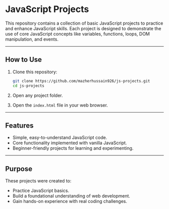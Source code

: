 # JavaScript Projects  

This repository contains a collection of basic JavaScript projects to practice and enhance JavaScript skills. Each project is designed to demonstrate the use of core JavaScript concepts like variables, functions, loops, DOM manipulation, and events.  

---

## How to Use  

1. Clone this repository:  
   ```bash
   git clone https://github.com/mazherhussain926/js-projects.git
   cd js-projects
   ```  

2. Open any project folder.  

3. Open the `index.html` file in your web browser.  

---

## Features  

- Simple, easy-to-understand JavaScript code.  
- Core functionality implemented with vanilla JavaScript.  
- Beginner-friendly projects for learning and experimenting.  

---

## Purpose  

These projects were created to:  
- Practice JavaScript basics.  
- Build a foundational understanding of web development.  
- Gain hands-on experience with real coding challenges.  



